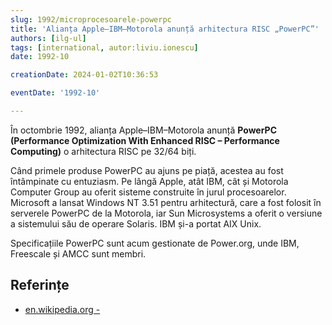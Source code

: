 ```yaml
---
slug: 1992/microprocesoarele-powerpc
title: 'Alianța Apple–IBM–Motorola anunță arhitectura RISC „PowerPC”'
authors: [ilg-ul]
tags: [international, autor:liviu.ionescu]
date: 1992-10

creationDate: 2024-01-02T10:36:53

eventDate: '1992-10'

---
```


În octombrie 1992, alianța Apple–IBM–Motorola anunță **PowerPC
(Performance Optimization With Enhanced RISC – Performance Computing)**
o arhitectura RISC pe 32/64 biți.

<!-- truncate -->

Când primele produse PowerPC au ajuns pe piață, acestea au fost
întâmpinate cu entuziasm. Pe lângă Apple, atât IBM, cât și Motorola
Computer Group au oferit sisteme construite în jurul procesoarelor.
Microsoft a lansat Windows NT 3.51 pentru arhitectură, care a fost
folosit în serverele PowerPC de la Motorola, iar Sun Microsystems
a oferit o versiune a sistemului său de operare Solaris.
IBM și-a portat AIX Unix.

Specificațiile PowerPC sunt acum gestionate de Power.org, unde
IBM, Freescale și AMCC sunt membri.

## Referințe

- [en.wikipedia.org - ](https://en.wikipedia.org/wiki/PowerPC)
